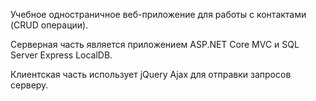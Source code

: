 Учебное одностраничное веб-приложение для работы с контактами (CRUD операции).

Серверная часть является приложением ASP.NET Core MVC и SQL Server Express LocalDB.

Клиентская часть использует jQuery Ajax для отправки запросов серверу.
